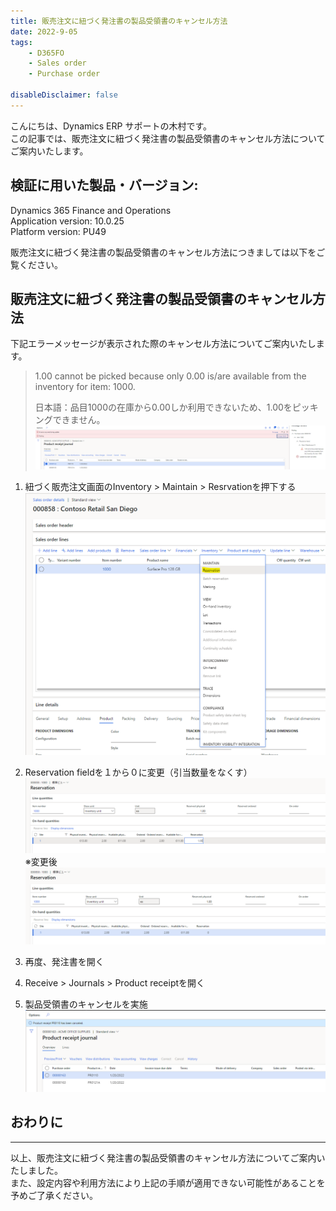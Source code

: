 ```yaml
---
title: 販売注文に紐づく発注書の製品受領書のキャンセル方法
date: 2022-9-05
tags: 
    - D365FO
    - Sales order
    - Purchase order
    
disableDisclaimer: false
---
```


こんにちは、Dynamics ERP サポートの木村です。  
この記事では、販売注文に紐づく発注書の製品受領書のキャンセル方法についてご案内いたします。  

<!-- more -->
## 検証に用いた製品・バージョン:
Dynamics 365 Finance and Operations  
Application version: 10.0.25  
Platform version: PU49 

販売注文に紐づく発注書の製品受領書のキャンセル方法につきましては以下をご覧ください。  

## 販売注文に紐づく発注書の製品受領書のキャンセル方法
下記エラーメッセージが表示された際のキャンセル方法についてご案内いたします。
> 1.00 cannot be picked because only 0.00 is/are available from the inventory for item: 1000.
>
> 日本語：品目1000の在庫から0.00しか利用できないため、1.00をピッキングできません。
![](./cancel-productreceipt-linkso/cancel-productreceipt-linkso_1.png)

1. 紐づく販売注文画面のInventory > Maintain > Resrvationを押下する
![](./cancel-productreceipt-linkso/cancel-productreceipt-linkso_2.png)

1. Reservation fieldを１から０に変更（引当数量をなくす）
![](./cancel-productreceipt-linkso/cancel-productreceipt-linkso_3.png)  
※変更後
![](./cancel-productreceipt-linkso/cancel-productreceipt-linkso_4.png)

1. 再度、発注書を開く
1. Receive > Journals > Product receiptを開く
1. 製品受領書のキャンセルを実施
![](./cancel-productreceipt-linkso/cancel-productreceipt-linkso_5.png) 

## おわりに
---
以上、販売注文に紐づく発注書の製品受領書のキャンセル方法についてご案内いたしました。  
また、設定内容や利用方法により上記の手順が適用できない可能性があることを予めご了承ください。
